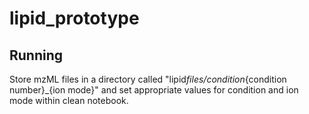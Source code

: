 # lipid_prototype

## Running

Store mzML files in a directory called "lipid*files/condition*{condition number}\_{ion mode}" and set appropriate values for condition and ion mode within clean notebook.

